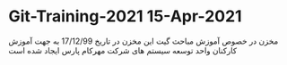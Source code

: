 # Git-Training-2021 15-Apr-2021
مخزن در خصوص آموزش مباحث گیت
این مخزن در تاریخ 17/12/99 به جهت آموزش کارکنان واحد توسعه سیستم های شرکت مهرکام پارس ایجاد شده است
